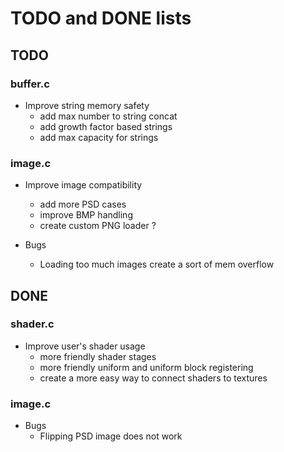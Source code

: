 # TODO and DONE lists

## TODO
### buffer.c
- Improve string memory safety
    - add max number to string concat
    - add growth factor based strings
    - add max capacity for strings

### image.c
- Improve image compatibility
    - add more PSD cases
    - improve BMP handling
    - create custom PNG loader ?

- Bugs
    - Loading too much images create a sort of mem overflow

## DONE

### shader.c
- Improve user's shader usage
    - more friendly shader stages
    - more friendly uniform and uniform block registering
    - create a more easy way to connect shaders to textures

### image.c
- Bugs
    - Flipping PSD image does not work 